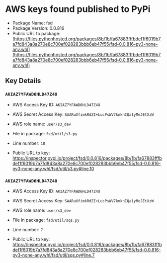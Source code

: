# AWS keys found published to PyPi

* Package Name: fsd
* Package Version: 0.0.816
* Public URL to package: [https://files.pythonhosted.org/packages/8b/1b/fa67883fffbdef1f6019b7a7fd843a8a270e8c700ef028283bbb6eb47f55/fsd-0.0.816-py3-none-any.whl](https://files.pythonhosted.org/packages/8b/1b/fa67883fffbdef1f6019b7a7fd843a8a270e8c700ef028283bbb6eb47f55/fsd-0.0.816-py3-none-any.whl)

## Key Details

### `AKIAZ7YFAWD6HLD47Z4O`

* AWS Access Key ID: `AKIAZ7YFAWD6HLD47Z4O`
* AWS Secret Access Key: `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` 
* AWS role name: `user/s3_dev`
* File in package: `fsd/util/s3.py`
* Line number: `10`

* Public URL to key: https://inspector.pypi.io/project/fsd/0.0.816/packages/8b/1b/fa67883fffbdef1f6019b7a7fd843a8a270e8c700ef028283bbb6eb47f55/fsd-0.0.816-py3-none-any.whl/fsd/util/s3.py#line.10



### `AKIAZ7YFAWD6HLD47Z4O`

* AWS Access Key ID: `AKIAZ7YFAWD6HLD47Z4O`
* AWS Secret Access Key: `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` 
* AWS role name: `user/s3_dev`
* File in package: `fsd/util/sqs.py`
* Line number: `7`

* Public URL to key: https://inspector.pypi.io/project/fsd/0.0.816/packages/8b/1b/fa67883fffbdef1f6019b7a7fd843a8a270e8c700ef028283bbb6eb47f55/fsd-0.0.816-py3-none-any.whl/fsd/util/sqs.py#line.7


